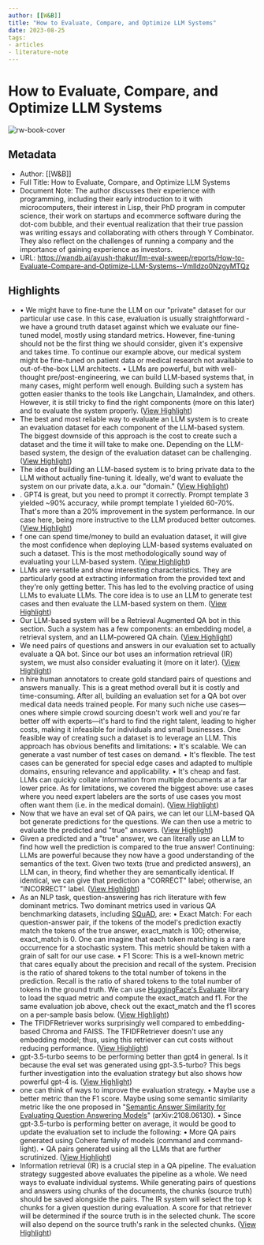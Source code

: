 ```yaml
---
author: [[W&B]]
title: "How to Evaluate, Compare, and Optimize LLM Systems"
date: 2023-08-25
tags: 
- articles
- literature-note
---
```

# How to Evaluate, Compare, and Optimize LLM Systems

![rw-book-cover](https://wandb.ai/logo.png)

## Metadata
- Author: [[W&B]]
- Full Title: How to Evaluate, Compare, and Optimize LLM Systems
- Document Note: The author discusses their experience with programming, including their early introduction to it with microcomputers, their interest in Lisp, their PhD program in computer science, their work on startups and ecommerce software during the dot-com bubble, and their eventual realization that their true passion was writing essays and collaborating with others through Y Combinator. They also reflect on the challenges of running a company and the importance of gaining experience as investors.
- URL: https://wandb.ai/ayush-thakur/llm-eval-sweep/reports/How-to-Evaluate-Compare-and-Optimize-LLM-Systems--Vmlldzo0NzgyMTQz

## Highlights
- • We might have to fine-tune the LLM on our "private" dataset for our particular use case. In this case, evaluation is usually straightforward - we have a ground truth dataset against which we evaluate our fine-tuned model, mostly using standard metrics. However, fine-tuning should not be the first thing we should consider, given it's expensive and takes time. To continue our example above, our medical system might be fine-tuned on patient data or medical research not available to out-of-the-box LLM architects.
  • LLMs are powerful, but with well-thought pre/post-engineering, we can build LLM-based systems that, in many cases, might perform well enough. Building such a system has gotten easier thanks to the tools like Langchain, LlamaIndex, and others. However, it is still tricky to find the right components (more on this later) and to evaluate the system properly. ([View Highlight](https://read.readwise.io/read/01h55ap2z3drts4qpwqnfabtct))
- The best and most reliable way to evaluate an LLM system is to create an evaluation dataset for each component of the LLM-based system. The biggest downside of this approach is the cost to create such a dataset and the time it will take to make one. Depending on the LLM-based system, the design of the evaluation dataset can be challenging. ([View Highlight](https://read.readwise.io/read/01h55aqt7vynyf9fx2evyfnrdm))
- The idea of building an LLM-based system is to bring private data to the LLM without actually fine-tuning it. Ideally, we'd want to evaluate the system on our private data, a.k.a. our "domain." ([View Highlight](https://read.readwise.io/read/01h55ar5cvzd4dmcdmnfe2xzrr))
- . GPT4 is great, but you need to prompt it correctly. Prompt template 3 yielded ~90% accuracy, while prompt template 1 yielded 60-70%. That's more than a 20% improvement in the system performance. In our case here, being more instructive to the LLM produced better outcomes. ([View Highlight](https://read.readwise.io/read/01h55avvtjgmxd77p2537arygb))
- f one can spend time/money to build an evaluation dataset, it will give the most confidence when deploying LLM-based systems evaluated on such a dataset. This is the most methodologically sound way of evaluating your LLM-based system. ([View Highlight](https://read.readwise.io/read/01h55awpfn3eept1qs1tm864kt))
- LLMs are versatile and show interesting characteristics. They are particularly good at extracting information from the provided text and they're only getting better. This has led to the evolving practice of using LLMs to evaluate LLMs. The core idea is to use an LLM to generate test cases and then evaluate the LLM-based system on them. ([View Highlight](https://read.readwise.io/read/01h55ax3qzzkbanzah4n3czrc5))
- Our LLM-based system will be a Retrieval Augmented QA bot in this section. Such a system has a few components: an embedding model, a retrieval system, and an LLM-powered QA chain. ([View Highlight](https://read.readwise.io/read/01h55axdgx1jmqsm2bxb3fdx3t))
- We need pairs of questions and answers in our evaluation set to actually evaluate a QA bot. Since our bot uses an information retrieval (IR) system, we must also consider evaluating it (more on it later). ([View Highlight](https://read.readwise.io/read/01h55azygrpa6xwa3e5yeaj7kr))
- n hire human annotators to create gold standard pairs of questions and answers manually. This is a great method overall but it is costly and time-consuming. After all, building an evaluation set for a QA bot over medical data needs trained people. For many such niche use cases—ones where simple crowd sourcing doesn't work well and you're far better off with experts—it's hard to find the right talent, leading to higher costs, making it infeasible for individuals and small businesses. One feasible way of creating such a dataset is to leverage an LLM. This approach has obvious benefits and limitations:
  • It's scalable. We can generate a vast number of test cases on demand.
  • It's flexible. The test cases can be generated for special edge cases and adapted to multiple domains, ensuring relevance and applicability.
  • It's cheap and fast. LLMs can quickly collate information from multiple documents at a far lower price.
  As for limitations, we covered the biggest above: use cases where you need expert labelers are the sorts of use cases you most often want them (i.e. in the medical domain). ([View Highlight](https://read.readwise.io/read/01h55b0w7d87ehhrzts0nttx1k))
- Now that we have an eval set of QA pairs, we can let our LLM-based QA bot generate predictions for the questions. We can then use a metric to evaluate the predicted and "true" answers. ([View Highlight](https://read.readwise.io/read/01h55b3dm2y2q05erz3n7r6e3q))
- Given a predicted and a "true" answer, we can literally use an LLM to find how well the prediction is compared to the true answer! Continuing: LLMs are powerful because they now have a good understanding of the semantics of the text. Given two texts (true and predicted answers), an LLM can, in theory, find whether they are semantically identical. If identical, we can give that prediction a "CORRECT" label; otherwise, an "INCORRECT" label. ([View Highlight](https://read.readwise.io/read/01h55b3qcdfmv33j6ewmhwnk7e))
- As an NLP task, question-answering has rich literature with few dominant metrics. Two dominant metrics used in various QA benchmarking datasets, including [SQuAD](https://rajpurkar.github.io/SQuAD-explorer/), are:
  • Exact Match: For each question-answer pair, if the tokens of the model's prediction exactly match the tokens of the true answer, exact_match is 100; otherwise, exact_match is 0. One can imagine that each token matching is a rare occurrence for a stochastic system. This metric should be taken with a grain of salt for our use case.
  • F1 Score: This is a well-known metric that cares equally about the precision and recall of the system. Precision is the ratio of shared tokens to the total number of tokens in the prediction. Recall is the ratio of shared tokens to the total number of tokens in the ground truth.
  We can use [HuggingFace's Evaluate](https://github.com/huggingface/evaluate) library to load the squad metric and compute the exact_match and f1. For the same evaluation job above, check out the exact_match and the f1 scores on a per-sample basis below. ([View Highlight](https://read.readwise.io/read/01h55b575xbdgwkm0mytk3wm3w))
- The TFIDFRetriever works surprisingly well compared to embedding-based Chroma and FAISS. The TFIDFRetriever doesn't use any embedding model; thus, using this retriever can cut costs without reducing performance. ([View Highlight](https://read.readwise.io/read/01h55b7wwy62eyp455z7vgbgs8))
- gpt-3.5-turbo seems to be performing better than gpt4 in general. Is it because the eval set was generated using gpt-3.5-turbo? This begs further investigation into the evaluation strategy but also shows how powerful gpt-4 is. ([View Highlight](https://read.readwise.io/read/01h55b8715snrqavw4ksn3d8pc))
- one can think of ways to improve the evaluation strategy.
  • Maybe use a better metric than the F1 score. Maybe using some semantic similarity metric like the one proposed in "[Semantic Answer Similarity for Evaluating Question Answering Models](https://arxiv.org/abs/2108.06130)" (arXiv:2108.06130).
  • Since gpt-3.5-turbo is performing better on average, it would be good to update the evaluation set to include the following:
  • More QA pairs generated using Cohere family of models (command and command-light).
  • QA pairs generated using all the LLMs that are further scrutinized. ([View Highlight](https://read.readwise.io/read/01h55b94h23frxvqbh302rzx7w))
- Information retrieval (IR) is a crucial step in a QA pipeline. The evaluation strategy suggested above evaluates the pipeline as a whole. We need ways to evaluate individual systems.
  While generating pairs of questions and answers using chunks of the documents, the chunks (source truth) should be saved alongside the pairs. The IR system will select the top k chunks for a given question during evaluation. A score for that retriever will be determined if the source truth is in the selected chunk. The score will also depend on the source truth's rank in the selected chunks. ([View Highlight](https://read.readwise.io/read/01h55b9kf20g13khjn1m4axdzx))
